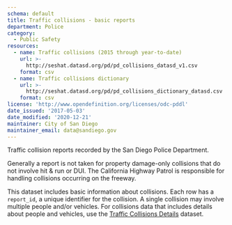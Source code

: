 ```yaml
---
schema: default
title: Traffic collisions - basic reports
department: Police
category:
  - Public Safety
resources:
  - name: Traffic collisions (2015 through year-to-date)
    url: >-
      http://seshat.datasd.org/pd/pd_collisions_datasd_v1.csv
    format: csv
  - name: Traffic collisions dictionary
    url: >-
      http://seshat.datasd.org/pd/pd_collisions_dictionary_datasd.csv
    format: csv
license: 'http://www.opendefinition.org/licenses/odc-pddl'
date_issued: '2017-05-03'
date_modified: '2020-12-21'
maintainer: City of San Diego
maintainer_email: data@sandiego.gov
---
```

Traffic collision reports recorded by the San Diego Police Department.
<!--more-->

Generally a report is not taken for property damage-only collisions that do not involve hit & run or DUI. The California Highway Patrol is responsible for handling collisions occurring on the freeway.

This dataset includes basic information about collisions. Each row has a `report_id`, a unique identifier for the collision. A single collision may involve multiple people and/or vehicles. For collisions data that includes details about people and vehicles, use the [Traffic Collisions Details](/datasets/police-collisions-details/) dataset.